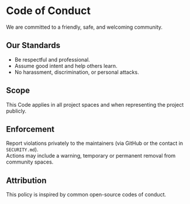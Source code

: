 # Code of Conduct

We are committed to a friendly, safe, and welcoming community.

## Our Standards
- Be respectful and professional.
- Assume good intent and help others learn.
- No harassment, discrimination, or personal attacks.

## Scope
This Code applies in all project spaces and when representing the project publicly.

## Enforcement
Report violations privately to the maintainers (via GitHub or the contact in `SECURITY.md`).  
Actions may include a warning, temporary or permanent removal from community spaces.

## Attribution
This policy is inspired by common open-source codes of conduct.

